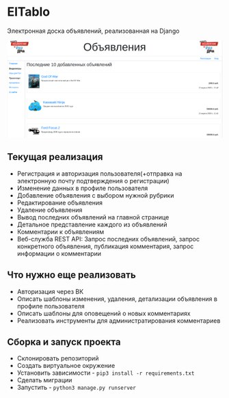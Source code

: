 # ElTablo
Электронная доска объявлений, реализованная на Django

![](example.jpeg "Главная страница сайта")​

## Текущая реализация
* Регистрация и авторизация пользователя(+отправка на электронную почту подтверждения о регистрации)
* Изменение данных в профиле пользователя
* Добавление объявления с выбором нужной рубрики
* Редактирование объявления
* Удаление объявления
* Вывод последних объявлений на главной странице
* Детальное представление каждого из объявлений
* Комментарии к объявлениям
* Веб-служба REST API: Запрос последних объявлений, запрос конкретного объявления, публикация комментария, запрос информации о комментарии

## Что нужно еще реализовать
* Авторизация через ВК
* Описать шаблоны изменения, удаления, детализации объявления в профиле пользователя
* Описать шаблоны для оповещений о новых комментариях
* Реализовать инструменты для администратирования комментариев

## Сборка и запуск проекта
* Склонировать репозиторий
* Создать виртуальное окружение
* Установить зависимости - `pip3 install -r requirements.txt`
* Сделать миграции
* Запустить - `python3 manage.py runserver`
